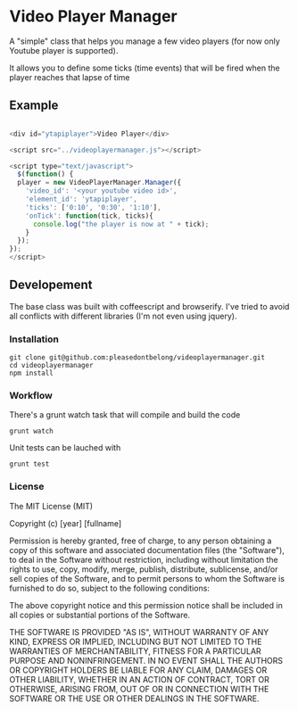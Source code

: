# Video Player Manager

A "simple" class that helps you manage a few video players (for now only Youtube
player is supported).

It allows you to define some ticks (time events) that will be fired when the player
reaches that lapse of time

## Example

```js

<div id="ytapiplayer">Video Player</div>

<script src="../videoplayermanager.js"></script>

<script type="text/javascript">
  $(function() {
  player = new VideoPlayerManager.Manager({
    'video_id': '<your youtube video id>',
    'element_id': 'ytapiplayer',
    'ticks': ['0:10', '0:30', '1:10'],
    'onTick': function(tick, ticks){
      console.log("the player is now at " + tick);
    }
  });
});
</script>
```

## Developement

The base class was built with coffeescript and browserify. I've tried to avoid all
conflicts with different libraries (I'm not even using jquery).


### Installation

```shell
git clone git@github.com:pleasedontbelong/videoplayermanager.git
cd videoplayermanager
npm install
```

### Workflow

There's a grunt watch task that will compile and build the code

```
grunt watch
```

Unit tests can be lauched with

```
grunt test
```

### License

The MIT License (MIT)

Copyright (c) [year] [fullname]

Permission is hereby granted, free of charge, to any person obtaining a copy
of this software and associated documentation files (the "Software"), to deal
in the Software without restriction, including without limitation the rights
to use, copy, modify, merge, publish, distribute, sublicense, and/or sell
copies of the Software, and to permit persons to whom the Software is
furnished to do so, subject to the following conditions:

The above copyright notice and this permission notice shall be included in all
copies or substantial portions of the Software.

THE SOFTWARE IS PROVIDED "AS IS", WITHOUT WARRANTY OF ANY KIND, EXPRESS OR
IMPLIED, INCLUDING BUT NOT LIMITED TO THE WARRANTIES OF MERCHANTABILITY,
FITNESS FOR A PARTICULAR PURPOSE AND NONINFRINGEMENT. IN NO EVENT SHALL THE
AUTHORS OR COPYRIGHT HOLDERS BE LIABLE FOR ANY CLAIM, DAMAGES OR OTHER
LIABILITY, WHETHER IN AN ACTION OF CONTRACT, TORT OR OTHERWISE, ARISING FROM,
OUT OF OR IN CONNECTION WITH THE SOFTWARE OR THE USE OR OTHER DEALINGS IN THE
SOFTWARE.

